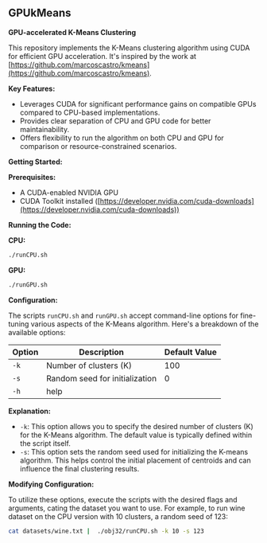## GPUkMeans

**GPU-accelerated K-Means Clustering**

This repository implements the K-Means clustering algorithm using CUDA for efficient GPU acceleration. It's inspired by the work at [https://github.com/marcoscastro/kmeans](https://github.com/marcoscastro/kmeans).

**Key Features:**

* Leverages CUDA for significant performance gains on compatible GPUs compared to CPU-based implementations.
* Provides clear separation of CPU and GPU code for better maintainability.
* Offers flexibility to run the algorithm on both CPU and GPU for comparison or resource-constrained scenarios.

**Getting Started:**

**Prerequisites:**

* A CUDA-enabled NVIDIA GPU
* CUDA Toolkit installed ([https://developer.nvidia.com/cuda-downloads](https://developer.nvidia.com/cuda-downloads))

**Running the Code:**

**CPU:**

```bash
./runCPU.sh
```

**GPU:**

```bash
./runGPU.sh
```

**Configuration:**

The scripts `runCPU.sh` and `runGPU.sh` accept command-line options for fine-tuning various aspects of the K-Means algorithm. Here's a breakdown of the available options:

| Option | Description | Default Value |
|---|---|---|
| `-k` | Number of clusters (K) | 100 |
| `-s` | Random seed for initialization | 0 |
| `-h` | help |  |

**Explanation:**

- `-k`: This option allows you to specify the desired number of clusters (K) for the K-Means algorithm. The default value is typically defined within the script itself.
- `-s`: This option sets the random seed used for initializing the K-means algorithm. This helps control the initial placement of centroids and can influence the final clustering results.

**Modifying Configuration:**

To utilize these options, execute the scripts with the desired flags and arguments, cating the dataset you want to use. For example, to run wine dataset on the CPU version with 10 clusters, a random seed of 123:

```bash
cat datasets/wine.txt |  ./obj32/runCPU.sh -k 10 -s 123
```
